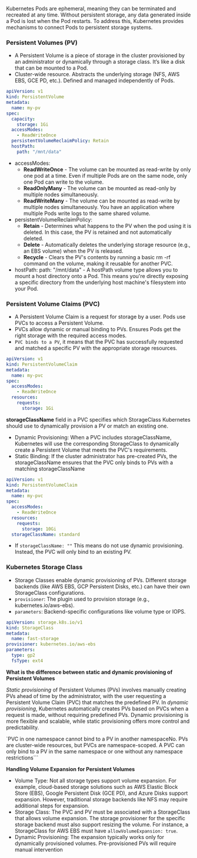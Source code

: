 Kubernetes Pods are ephemeral, meaning they can be terminated and recreated at any time. Without persistent storage, any data generated inside a Pod is lost when the Pod restarts. To address this, Kubernetes provides mechanisms to connect Pods to persistent storage systems.

### Persistent Volumes (PV) ###
- A Persistent Volume is a piece of storage in the cluster provisioned by an administrator or dynamically through a storage class. It’s like a disk that can be mounted to a Pod.
- Cluster-wide resource. Abstracts the underlying storage (NFS, AWS EBS, GCE PD, etc.). Defined and managed independently of Pods.

```yaml
apiVersion: v1
kind: PersistentVolume
metadata:
  name: my-pv
spec:
  capacity:
    storage: 1Gi
  accessModes:
    - ReadWriteOnce
  persistentVolumeReclaimPolicy: Retain
  hostPath:
    path: "/mnt/data"
```
- accessModes:
    - **ReadWriteOnce** - The volume can be mounted as read-write by only one pod at a time. Even if multiple Pods are on the same node, only one Pod can write to the volume.
    - **ReadOnlyMany** - The volume can be mounted as read-only by multiple nodes simultaneously.
    - **ReadWriteMany** - The volume can be mounted as read-write by multiple nodes simultaneously. You have an application where multiple Pods write logs to the same shared volume.
- persistentVolumeReclaimPolicy:
  - **Retain** - Determines what happens to the PV when the pod using it is deleted. In this case, the PV is retained and not automatically deleted.
  - **Delete** - Automatically deletes the underlying storage resource (e.g., an EBS volume) when the PV is released.
  - **Recycle** - Clears the PV's contents by running a basic rm -rf command on the volume, making it reusable for another PVC.
- hostPath: path: "/mnt/data" - A hostPath volume type allows you to mount a host directory onto a Pod. This means you're directly exposing a specific directory from the underlying host machine's filesystem into your Pod.

### Persistent Volume Claims (PVC) ###
- A Persistent Volume Claim is a request for storage by a user. Pods use PVCs to access a Persistent Volume.
- PVCs allow dynamic or manual binding to PVs. Ensures Pods get the right storage with the required access modes.
- `PVC binds to a PV`, it means that the PVC has successfully requested and matched a specific PV with the appropriate storage resources.
```yaml
apiVersion: v1
kind: PersistentVolumeClaim
metadata:
  name: my-pvc
spec:
  accessModes:
    - ReadWriteOnce
  resources:
    requests:
      storage: 1Gi
```

**storageClassName** field in a PVC specifies which StorageClass Kubernetes should use to dynamically provision a PV or match an existing one.
- Dynamic Provisioning: When a PVC includes storageClassName, Kubernetes will use the corresponding StorageClass to dynamically create a Persistent Volume that meets the PVC's requirements.
- Static Binding: If the cluster administrator has pre-created PVs, the storageClassName ensures that the PVC only binds to PVs with a matching storageClassName
```yaml
apiVersion: v1
kind: PersistentVolumeClaim
metadata:
  name: my-pvc
spec:
  accessModes:
    - ReadWriteOnce
  resources:
    requests:
      storage: 10Gi
  storageClassName: standard
```

- If `storageClassName: ""` This means do not use dynamic provisioning. Instead, the PVC will only bind to an existing PV.

### Kubernetes Storage Class ###
- Storage Classes enable dynamic provisioning of PVs. Different storage backends (like AWS EBS, GCP Persistent Disks, etc.) can have their own StorageClass configurations.
- `provisioner`: The plugin used to provision storage (e.g., kubernetes.io/aws-ebs).
- `parameters`: Backend-specific configurations like volume type or IOPS.
```yaml
apiVersion: storage.k8s.io/v1
kind: StorageClass
metadata:
  name: fast-storage
provisioner: kubernetes.io/aws-ebs
parameters:
  type: gp2
  fsType: ext4
```

**What is the difference between static and dynamic provisioning of Persistent Volumes**

*Static provisioning* of Persistent Volumes (PVs) involves manually creating PVs ahead of time by the administrator, with the user requesting a Persistent Volume Claim (PVC) that matches the predefined PV. In *dynamic provisioning*, Kubernetes automatically creates PVs based on PVCs when a request is made, without requiring predefined PVs. Dynamic provisioning is more flexible and scalable, while static provisioning offers more control and predictability.

`PVC in one namespace cannot bind to a PV in another namespaceNo. PVs are cluster-wide resources, but PVCs are namespace-scoped. A PVC can only bind to a PV in the same namespace or one without any namespace restrictions```

**Handling Volume Expansion for Persistent Volumes**
- Volume Type: Not all storage types support volume expansion. For example, cloud-based storage solutions such as AWS Elastic Block Store (EBS), Google Persistent Disk (GCE PD), and Azure Disks support expansion. However, traditional storage backends like NFS may require additional steps for expansion.
- Storage Class: The PVC and PV must be associated with a StorageClass that allows volume expansion. The storage provisioner for the specific storage backend must also support resizing the volume. For instance, a StorageClass for AWS EBS must have `allowVolumeExpansion: true`.
- Dynamic Provisioning: The expansion typically works only for dynamically provisioned volumes. Pre-provisioned PVs will require manual intervention

